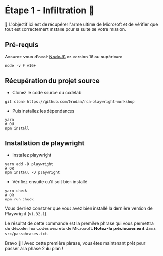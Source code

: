 # Étape 1 - Infiltration 🥷

🎯 L'objectif ici est de récupérer l'arme ultime de Microsoft et de vérifier que tout est correctement installé pour la suite de votre mission.

## Pré-requis

Assurez-vous d'avoir [NodeJS](https://nodejs.org/en/) en version 16 ou supérieure

```
node -v # v16+
```

## Récupération du projet source

- Clonez le code source du codelab

```
git clone https://github.com/Orodan/rca-playwright-workshop
```

- Puis installez les dépendances

```
yarn
# OU
npm install
```

## Installation de playwright

- Installez playwright

```
yarn add -D playwright
# OR
npm install -D playwright
```

- Vérifiez ensuite qu'il soit bien installé

```
yarn check
# OR
npm run check
```

Vous devriez constater que vous avez bien installé la dernière version de Playwright (`v1.32.1`).

Le résultat de cette commande est la première phrase qui vous permettra de décoder les codes secrets de Microsoft. **Notez-la précieusement** dans `src/passphrases.txt`.

Bravo 💪 ! Avec cette première phrase, vous êtes maintenant prêt pour passer à la phase 2 du plan !
